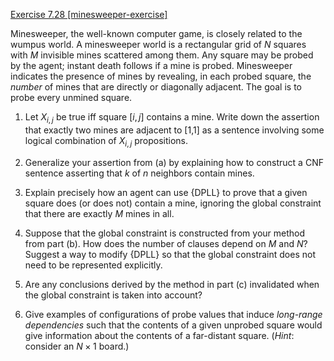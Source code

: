 [Exercise 7.28 \[minesweeper-exercise\]](ex_28/)

Minesweeper, the well-known computer game, is
closely related to the wumpus world. A minesweeper world is
a rectangular grid of $N$ squares with $M$ invisible mines scattered
among them. Any square may be probed by the agent; instant death follows
if a mine is probed. Minesweeper indicates the presence of mines by
revealing, in each probed square, the *number* of mines
that are directly or diagonally adjacent. The goal is to probe every
unmined square.

1.  Let $X_{i,j}$ be true iff square $[i,j]$ contains a mine. Write down
    the assertion that exactly two mines are adjacent to \[1,1\] as a
    sentence involving some logical combination of
    $X_{i,j}$ propositions.

2.  Generalize your assertion from (a) by explaining how to construct a
    CNF sentence asserting that $k$ of $n$ neighbors contain mines.

3.  Explain precisely how an agent can use {DPLL} to prove that a given square
    does (or does not) contain a mine, ignoring the global constraint
    that there are exactly $M$ mines in all.

4.  Suppose that the global constraint is constructed from your method
    from part (b). How does the number of clauses depend on $M$ and $N$?
    Suggest a way to modify {DPLL} so that the global constraint does not need
    to be represented explicitly.

5.  Are any conclusions derived by the method in part (c) invalidated
    when the global constraint is taken into account?

6.  Give examples of configurations of probe values that induce
    *long-range dependencies* such that the contents of a
    given unprobed square would give information about the contents of a
    far-distant square. (*Hint*: consider an
    $N\times 1$ board.)

